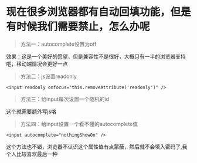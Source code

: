 # 现在很多浏览器都有自动回填功能，但是有时候我们需要禁止，怎么办呢

> 方法一：autocomplete设置为off

效果：这是一个美好的愿望，但是兼容性不是很好，大概只有一半的浏览器支持吧，移动端情况会更好一点

> 方法二：js设置readonly

```
<input readonly onfocus="this.removeAttribute('readonly')" />
```

> 方法三：给input每次设置一个随机的id

这个就需要额外写js咯

> 方法四：给input设置一个看不懂的autocomplete值
```
<input autocomplete="nothingShowOn" />
```
这个方法也不错，浏览器不认识这个属性值有点蒙蔽，然后就不会填入密码了,我个人比较喜欢最后一种